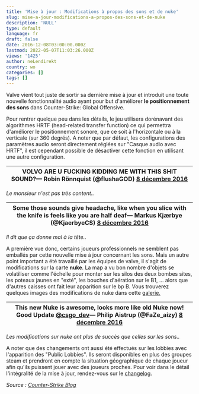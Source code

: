```yaml
---
title: 'Mise à jour : Modifications à propos des sons et de nuke'
slug: mise-a-jour-modifications-a-propos-des-sons-et-de-nuke
description: 'NULL'
type: default
language: fr
draft: false
date: 2016-12-08T03:00:00.000Z
lastmod: 2022-05-07T11:03:26.000Z
views: '1425'
author: neLendirekt
country: wo
categories: []
tags: []
---
```

Valve vient tout juste de sortir sa dernière mise à jour et introduit une toute nouvelle fonctionnalité audio ayant pour but d'améliorer **le positionnement des sons** dans Counter-Strike: Global Offensive.

Pour rentrer quelque peu dans les détails, le jeu utilisera dorénavant des algorithmes HRTF (head-related transfer function) ce qui permettra d'améliorer le positionnement sonore, que ce soit à l'horizontale ou à la verticale (sur 360 degrés). A noter que par défaut, les configurations des paramètres audio seront directement réglées sur "Casque audio avec HRTF", il est cependant possible de désactiver cette fonction en utilisant une autre configuration. 

| VOLVO ARE U FUCKING KIDDING ME WITH THIS SHIT SOUND?— Robin Rönnquist (@flushaGOD) [8 décembre 2016](https://twitter.com/flushaGOD/status/806679636646227968) |
| ------------------------------------------------------------------------------------------------------------------------------------------------------------- |

_Le monsieur n'est pas très content.._ 

| Some those sounds give headache, like when you slice with the knife is feels like you are half deaf— Markus Kjærbye (@KjaerbyeCS) [8 décembre 2016](https://twitter.com/KjaerbyeCS/status/806675077727076352) |
| ------------------------------------------------------------------------------------------------------------------------------------------------------------------------------------------------------------- |

_Il dit que ça donne mal à la tête.._ 

A première vue donc, certains joueurs professionnels ne semblent pas emballés par cette nouvelle mise à jour concernant les sons. Mais un autre point important a été travaillé par les équipes de valve, il s'agit de modifications sur la carte **nuke**. La map a vu bon nombre d'objets se volatiliser comme l'échelle pour monter sur les silos des deux bombes sites, les poteaux jaunes en "exté", les bouches d'aération sur le B1, ... alors que d'autres caisses ont fait leur apparition sur le bp B. Vous trouverez quelques images des modifications de nuke dans cette [galerie.](http://imgur.com/a/eD6Vb)

| This new Nuke is awesome, looks more like old Nuke now! Good Update [@csgo\_dev](https://twitter.com/csgo%5Fdev)— Philip Aistrup (@FaZe\_aizy) [8 décembre 2016](https://twitter.com/FaZe%5Faizy/status/806687017710993408) |
| --------------------------------------------------------------------------------------------------------------------------------------------------------------------------------------------------------------------------- |

_Les modifications sur nuke ont plus de succès que celles sur les sons.._

A noter que des changements ont aussi été effectués sur les lobbies avec l'apparition des "Public Lobbies". Ils seront disponibles en plus des groupes steam et prendront en compte la situation géographique de chaque joueur afin qu'ils puissent jouer avec des joueurs proches. Pour voir dans le détail l'intégralité de la mise à jour, rendez-vous sur le [changelog](http://blog.counter-strike.net/index.php/category/updates/).

_Source : [Counter-Strike Blog](http://blog.counter-strike.net/index.php/2016/12/17260/)_
